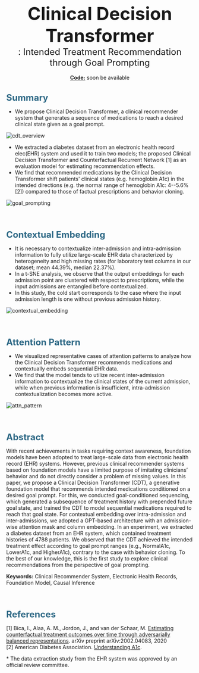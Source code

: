 <center><font size="10"><b>Clinical Decision Transformer</b> </font></center>
<center><font size="5">: Intended Treatment Recommendation through Goal Prompting</font></center>
<br>
<center> <u><b>Code:</b></u> soon be available </center>

<br>

<span style="color: #2d6885"><font size="5"><b>Summary</b></font></span>
- We propose Clinical Decision Transformer, a clinical recommender system that generates a sequence of medications to reach a desired clinical state given as a goal prompt.

![cdt_overview](https://user-images.githubusercontent.com/119850923/215435040-0a80bbac-671f-42c2-8e22-2904d1311fcc.gif)

- We extracted a diabetes dataset from an electronic health record elec(EHR) system and used it to train two models; the proposed Clinical Decision Transformer and Counterfactual Recurrent Network [1] as an evaluation model for estimating recommendation effects.
- We find that recommended medications by the Clinical Decision Transformer shift patients' clinical states (e.g. hemoglobin A1c) in the intended directions (e.g. the normal range of hemoglobin A1c: 4--5.6% [2]) compared to those of factual prescriptions and behavior cloning.

![goal_prompting](https://user-images.githubusercontent.com/119850923/215706750-0ebdd228-bd20-4af6-ae9e-f67625780f96.png)

<br><br>

<span style="color: #2d6885"><font size="5"><b>Contextual Embedding</b></font></span>
- It is necessary to contextualize inter-admission and intra-admission information to fully utilize large-scale EHR data characterized by heterogeneity and high missing rates (for laboratory test columns in our dataset; mean 44.39%, median 22.37%).
- In a t-SNE analysis, we observe that the output embeddings for each admission point are clustered with respect to prescriptions, while the input admissions are entangled before contextualized.
- In this study, the cold start corresponds to the case where the input admission length is one without previous admission history.

![contextual_embedding](https://user-images.githubusercontent.com/119850923/215558959-79e21b1b-89f3-4792-b4c9-f43ad2ac4884.png)

<br><br>

<span style="color: #2d6885"><font size="5"><b>Attention Pattern</b></font></span>
- We visualized representative cases of attention patterns to analyze how the Clinical Decision Transformer recommends medications and contextually embeds sequential EHR data.
- We find that the model tends to utilize recent inter-admission information to contextualize the clinical states of the current admission, while when previous information is insufficient, intra-admission contextualization becomes more active.

![attn_pattern](https://user-images.githubusercontent.com/119850923/215553247-4daf4c72-14bd-40a7-a0e1-f2a7c0322d39.png)

<br><br>

<span style="color: #2d6885"><font size="5"><b>Abstract</b></font></span>

With recent achievements in tasks requiring context awareness, foundation models have been adopted to treat large-scale data from electronic health record (EHR) systems. However, previous clinical recommender systems based on foundation models have a limited purpose of imitating clinicians’ behavior and do not directly consider a problem of missing values. In this paper, we propose a Clinical Decision Transformer (CDT), a generative foundation model that recommends intended medications conditioned on a desired goal prompt. For this, we conducted goal-conditioned sequencing, which generated a subsequence of treatment history with prepended future goal state, and trained the CDT to model sequential medications required to reach that goal state. For contextual embedding over intra-admission and inter-admissions, we adopted a GPT-based architecture with an admission-wise attention mask and column embedding. In an experiment, we extracted a diabetes dataset from an EHR system, which contained treatment histories of 4788 patients. We observed that the CDT achieved the intended treatment effect according to goal prompt ranges (e.g., NormalA1c, LowerA1c, and HigherA1c), contrary to the case with  behavior cloning. To the best of our knowledge, this is the first study to explore clinical recommendations from the perspective of goal prompting.

**Keywords:** Clinical Recommender System, Electronic Health Records, Foundation Model, Causal Inference

<br><br>

<span style="color: #2d6885"><font size="5"><b>References</b></font></span>

[1] Bica, I., Alaa, A. M., Jordon, J., and van der Schaar, M.
[Estimating counterfactual treatment outcomes over time
through adversarially balanced representations](https://arxiv.org/abs/2002.04083). arXiv
preprint arXiv:2002.04083, 2020  
[2] American Diabetes Association. [Understanding A1c](https://diabetes.org/diabetes/a1c).  

\* The data extraction study from the EHR system was approved by an official review committee.

